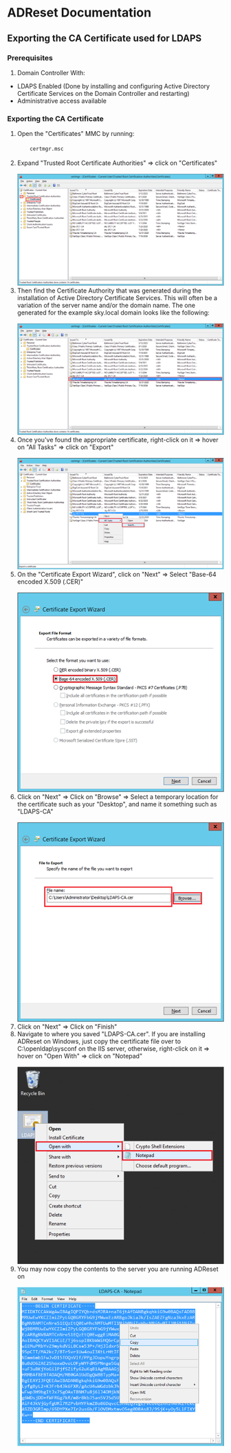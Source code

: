 # ADReset Documentation

## Exporting the CA Certificate used for LDAPS

### Prerequisites
1. Domain Controller With:
  * LDAPS Enabled (Done by installing and configuring Active Directory Certificate Services on the Domain Controller and restarting)
  * Administrative access available

### Exporting the CA Certificate
<ol>
  <li>Open the "Certificates" MMC by running:</li>
  <code>
    certmgr.msc
  </code>
  
  <li>Expand "Trusted Root Certificate Authorities" => click on "Certificates"<br /><br />
    <img src="documentation images/Certificate - 1.png" />
  </li>
  
  <li>Then find the Certificate Authority that was generated during the installation of Active Directory Certificate Services. This will often be a variation of the server name and/or the domain name. The one generated for the example sky.local domain looks like the following:<br /><br />
    <img src="documentation images/Certificate - 2.png" />
  </li>
  
  <li>Once you've found the appropriate certificate, right-click on it => hover on "All Tasks" => click on "Export"<br /><br />
    <img src="documentation images/Certificate - 3.png" />
  </li>
  
  <li>On the "Certificate Export Wizard", click on "Next" => Select "Base-64 encoded X.509 (.CER)"<br /><br />
    <img src="documentation images/Certificate - 4.png" />
  </li>
  
  <li>Click on "Next" => Click on "Browse" => Select a temporary location for the certificate such as your "Desktop", and name it something such as "LDAPS-CA"<br /><br />
    <img src="documentation images/Certificate - 5.png" />
  </li>
  
  <li>Click on "Next" => Click on "Finish"</li>
  
  <li>Navigate to where you saved "LDAPS-CA.cer". If you are installing ADReset on Windows, just copy the certificate file over to C:\openldap\sysconf on the IIS server, otherwise, right-click on it => hover on "Open With" => click on "Notepad"<br /><br />
    <img src="documentation images/Certificate - 6.png" />
  </li>
  
  <li>You may now copy the contents to the server you are running ADReset on<br /><br />
    <img src="documentation images/Certificate - 7.png" />
  </li>
</ol>
